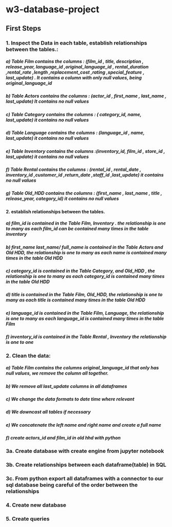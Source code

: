 # w3-database-project

## First Steps
### 1. Inspect the Data in each table, establish relationships between the tables.:
##### a) Table Film contains the columns : (film_id , title, description , release_year,  language_id  ,original_language_id , rental_duration ,rental_rate ,length  ,replacement_cost  ,rating ,special_feature , last_update) . It contains a column with only null values, being original_language_id
##### b) Table Actors contains the columns : (actor_id , first_name , last_name , last_update) It contains no null values
##### c) Table Category contains the columns : ( category_id, name, last_update) it contains no null values
##### d) Table Language contains the columns : (language_id , name, last_update) it contains no null values
##### e) Table Inventory contains the columns :(inventory_id, film_id , store_id , last_update)  it contains no null values
##### f)  Table Rental contains the columns : (rental_id , rental_date  , inventory_id  ,customer_id ,return_date  ,staff_id ,last_update)  it contains no null values
##### g) Table Old_HDD contains the columns : (first_name , last_name , title , release_year, category_id) it contains no null values
#### 2. establish relationships between the tables.
##### a) film_id is contained in the Table Film, Inventory . the relationship is one to many as each film_id can be contained many times in the table inventory
##### b) first_name last_name/ full_name is contained in the Table Actors and Old HDD, the relationship is one to many as each name is contained many times in the table Old HDD
##### c) category_id is contained in the Table Category, and Old_HDD  , the relationship is one to many as each category_id is contained many times in the table Old HDD
##### d) title is contained in the Table Film, Old_HDD, the relationship is one to many as each title is contained many times in the table Old HDD
##### e) language_id is contained in the Table Film, Language, the relationship is one to many as each language_id is contained many times in the table Film
##### f) inventory_id is contained in the Table Rental , Inventory the relationship is one to one 
### 2. Clean the data:
##### a) Table Film contains the columns original_language_id  that only has null values, we remove the column all together.
##### b) We remove all last_update columns in all dataframes
##### c) We change the data formats to date time where relevant
##### d) We downcast all tables if necessary
##### e) We concatenate the left name and right name and create a full name
##### f) create actors_id and film_id in old hhd with python




### 3a. Create database with create engine from jupyter notebook
### 3b. Create relationships between each dataframe(table) in SQL
### 3c. From python export all dataframes with a connector to our sql database being careful of the order between the relationships


### 4. Create new database
### 5. Create queries






















